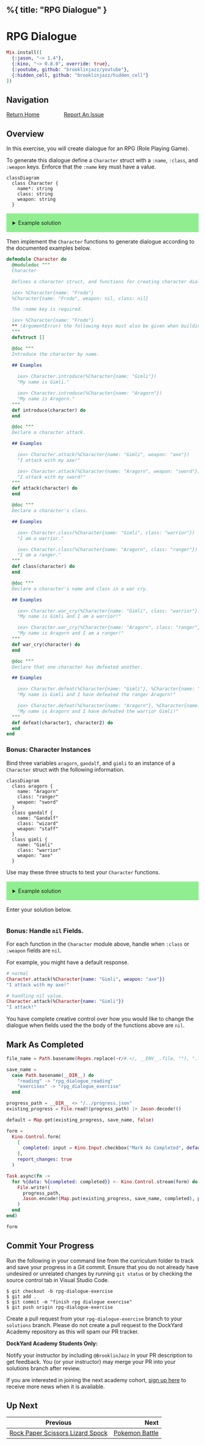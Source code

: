 %{
  title: "RPG Dialogue"
}
---
# RPG Dialogue

```elixir
Mix.install([
  {:jason, "~> 1.4"},
  {:kino, "~> 0.8.0", override: true},
  {:youtube, github: "brooklinjazz/youtube"},
  {:hidden_cell, github: "brooklinjazz/hidden_cell"}
])
```

## Navigation

[Return Home](../start.livemd)<span style="padding: 0 30px"></span>
[Report An Issue](https://github.com/DockYard-Academy/beta_curriculum/issues/new?assignees=&labels=&template=issue.md&title=)

## Overview

In this exercise, you will create dialogue for an RPG (Role Playing Game).

To generate this dialogue define a `Character` struct with a `:name`, `:class`, and `:weapon` keys. Enforce that the `:name` key must have a value.

<!-- livebook:{"break_markdown":true} -->

```mermaid
classDiagram
  class Character {
    name*: string
    class: string
    weapon: string
  }
```

<!-- livebook:{"break_markdown":true} -->

<details style="background-color: lightgreen; padding: 1rem; margin: 1rem 0;">
<summary>Example solution</summary>

```elixir
defmodule Character do
  @enforce_keys [:name]
  defstruct @enforce_keys ++ [:class, :weapon]
  
  def introduce(character) do
    "My name is #{character.name}."
  end

  def attack(character) do
    "I attack with my #{character.weapon}!"
  end

  def class(character) do
    "I am a #{character.class}"
  end

  def war_cry(character) do
    "My name is #{character.name} and I am a #{character.class}!"
  end

  def defeat(character1, character2) do
    "My name is #{character1.name} and I have defeated the #{character2.class} #{character2.name}!"
  end
end
```

</details>

Then implement the `Character` functions to generate dialogue according to the documented examples below.

```elixir
defmodule Character do
  @moduledoc """
  Character

  Defines a character struct, and functions for creating character dialogue.

  iex> %Character{name: "Frodo"}
  %Character{name: "Frodo", weapon: nil, class: nil}

  The :name key is required.

  iex> %Character{name: "Frodo"}
  ** (ArgumentError) the following keys must also be given when building struct Character: [:name]
  """
  defstruct []

  @doc """
  Introduce the character by name.

  ## Examples
    
    iex> Character.introduce(%Character{name: "Gimli"})
    "My name is Gimli."

    iex> Character.introduce(%Character{name: "Aragorn"})
    "My name is Aragorn."
  """
  def introduce(character) do
  end

  @doc """
  Declare a character attack.

  ## Examples

    iex> Character.attack(%Character{name: "Gimli", weapon: "axe"})
    "I attack with my axe!"

    iex> Character.attack(%Character{name: "Aragorn", weapon: "sword"})
    "I attack with my sword!"
  """
  def attack(character) do
  end

  @doc """
  Declare a character's class.

  ## Examples

    iex> Character.class(%Character{name: "Gimli", class: "warrior"})
    "I am a warrior."

    iex> Character.class(%Character{name: "Aragorn", class: "ranger"})
    "I am a ranger."
  """
  def class(character) do
  end

  @doc """
  Declare a character's name and class in a war cry.

  ## Examples

    iex> Character.war_cry(%Character{name: "Gimli", class: "warrior"})
    "My name is Gimli and I am a warrior!"

    iex> Character.war_cry(%Character{name: "Aragorn", class: "ranger"})
    "My name is Aragorn and I am a ranger!"
  """
  def war_cry(character) do
  end

  @doc """
  Declare that one character has defeated another.

  ## Examples

    iex> Character.defeat(%Character{name: "Gimli"}, %Character{name: "Aragorn", class: "ranger"})
    "My name is Gimli and I have defeated the ranger Aragorn!"

    iex> Character.defeat(%Character{name: "Aragorn"}, %Character{name: "Gimli", class: "warrior"})
    "My name is Aragorn and I have defeated the warrior Gimli!"
  """
  def defeat(character1, character2) do
  end
end
```

### Bonus: Character Instances

Bind three variables `aragorn`, `gandalf`, and `gimli` to an instance of a `Character` struct with the following information.

```mermaid
classDiagram
  class aragorn {
    name: "Aragorn"
    class: "ranger"
    weapon: "sword"
  }
  class gandalf {
    name: "Gandalf"
    class: "wizard"
    weapon: "staff"
  }
  class gimli {
    name: "Gimli"
    class: "warrior"
    weapon: "axe"
  }
```

Use may these three structs to test your `Character` functions.

<details style="background-color: lightgreen; padding: 1rem; margin: 1rem 0;">
<summary>Example solution</summary>

```elixir
aragorn = %Character{name: "Aragorn", class: "ranger", weapon: "sword"}
gandalf = %Character{name: "Gandalf", class: "wizard", weapon: "staff"}
gimli = %Character{name: "Gimli", class: "warrior", weapon: "axe"}

# Example Testing
Character.introduce(aragorn)
```

</details>

Enter your solution below.

```elixir

```

### Bonus: Handle `nil` Fields.

For each function in the `Character` module above, handle when `:class` or `:weapon` fields are `nil`.

For example, you might have a default response.

<!-- livebook:{"force_markdown":true} -->

```elixir
# normal
Character.attack(%Character{name: "Gimli", weapon: "axe"})
"I attack with my axe!"

# handling nil value.
Character.attack(%Character{name: "Gimli"})
"I attack!"
```

You have complete creative control over how you would like to change the dialogue when fields used the the body of the functions above are `nil`.

## Mark As Completed

<!-- livebook:{"attrs":{"source":"file_name = Path.basename(Regex.replace(~r/#.+/, __ENV__.file, \"\"), \".livemd\")\n\nsave_name =\n  case Path.basename(__DIR__) do\n    \"reading\" -> \"rpg_dialogue_reading\"\n    \"exercises\" -> \"rpg_dialogue_exercise\"\n  end\n\nprogress_path = __DIR__ <> \"/../progress.json\"\nexisting_progress = File.read!(progress_path) |> Jason.decode!()\n\ndefault = Map.get(existing_progress, save_name, false)\n\nform =\n  Kino.Control.form(\n    [\n      completed: input = Kino.Input.checkbox(\"Mark As Completed\", default: default)\n    ],\n    report_changes: true\n  )\n\nTask.async(fn ->\n  for %{data: %{completed: completed}} <- Kino.Control.stream(form) do\n    File.write!(\n      progress_path,\n      Jason.encode!(Map.put(existing_progress, save_name, completed), pretty: true)\n    )\n  end\nend)\n\nform","title":"Track Your Progress"},"chunks":null,"kind":"Elixir.HiddenCell","livebook_object":"smart_cell"} -->

```elixir
file_name = Path.basename(Regex.replace(~r/#.+/, __ENV__.file, ""), ".livemd")

save_name =
  case Path.basename(__DIR__) do
    "reading" -> "rpg_dialogue_reading"
    "exercises" -> "rpg_dialogue_exercise"
  end

progress_path = __DIR__ <> "/../progress.json"
existing_progress = File.read!(progress_path) |> Jason.decode!()

default = Map.get(existing_progress, save_name, false)

form =
  Kino.Control.form(
    [
      completed: input = Kino.Input.checkbox("Mark As Completed", default: default)
    ],
    report_changes: true
  )

Task.async(fn ->
  for %{data: %{completed: completed}} <- Kino.Control.stream(form) do
    File.write!(
      progress_path,
      Jason.encode!(Map.put(existing_progress, save_name, completed), pretty: true)
    )
  end
end)

form
```

## Commit Your Progress

Run the following in your command line from the curriculum folder to track and save your progress in a Git commit.
Ensure that you do not already have undesired or unrelated changes by running `git status` or by checking the source control tab in Visual Studio Code.

```
$ git checkout -b rpg-dialogue-exercise
$ git add .
$ git commit -m "finish rpg dialogue exercise"
$ git push origin rpg-dialogue-exercise
```

Create a pull request from your `rpg-dialogue-exercise` branch to your `solutions` branch.
Please do not create a pull request to the DockYard Academy repository as this will spam our PR tracker.

**DockYard Academy Students Only:**

Notify your instructor by including `@BrooklinJazz` in your PR description to get feedback.
You (or your instructor) may merge your PR into your solutions branch after review.

If you are interested in joining the next academy cohort, [sign up here](https://academy.dockyard.com/) to receive more news when it is available.

## Up Next

| Previous                                                                                 | Next                                                 |
| ---------------------------------------------------------------------------------------- | ---------------------------------------------------: |
| [Rock Paper Scissors Lizard Spock](../exercises/rock_paper_scissors_lizard_spock.livemd) | [Pokemon Battle](../exercises/pokemon_battle.livemd) |

